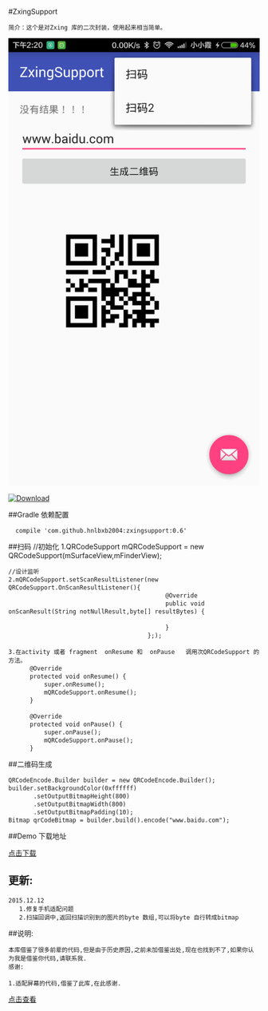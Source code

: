#ZxingSupport

    简介：这个是对Zxing 库的二次封装，使用起来相当简单。

![图片描述](./tools/device-2015-09-23-142035.png)


[ ![Download](https://api.bintray.com/packages/hnlbxb2004/maven/zxing-support/images/download.svg) ](https://bintray.com/hnlbxb2004/maven/zxing-support/_latestVersion)

##Gradle 依赖配置

      compile 'com.github.hnlbxb2004:zxingsupport:0.6'

##扫码
    //初始化
    1.QRCodeSupport mQRCodeSupport = new QRCodeSupport(mSurfaceView,mFinderView);


    //设计监听
    2.mQRCodeSupport.setScanResultListener(new QRCodeSupport.OnScanResultListener(){
                                                @Override
                                                public void onScanResult(String notNullResult,byte[] resultBytes) {

                                                }
                                           };);

    3.在activity 或者 fragment  onResume 和  onPause   调用次QRCodeSupport 的方法。
          @Override
          protected void onResume() {
              super.onResume();
              mQRCodeSupport.onResume();
          }

          @Override
          protected void onPause() {
              super.onPause();
              mQRCodeSupport.onPause();
          }


##二维码生成

    QRCodeEncode.Builder builder = new QRCodeEncode.Builder();
    builder.setBackgroundColor(0xffffff)
           .setOutputBitmapHeight(800)
           .setOutputBitmapWidth(800)
           .setOutputBitmapPadding(10);
    Bitmap qrCodeBitmap = builder.build().encode("www.baidu.com");



##Demo 下载地址


[点击下载](https://raw.githubusercontent.com/hnlbxb2004/ZxingSupport/master/tools/scan_demo.apk)



## 更新:
    2015.12.12
       1.修复手机适配问题
       2.扫描回调中,返回扫描识别到的图片的byte 数组,可以将byte 自行转成bitmap


##说明:

    本库借鉴了很多前辈的代码,但是由于历史原因,之前未加借鉴出处,现在也找到不了,如果你认为我是借鉴你代码,请联系我.
    感谢:

    1.适配屏幕的代码,借鉴了此库,在此感谢.

[点击查看](https://github.com/SkillCollege/ZXingProject/tree/master/ZXingProj/src/com/dtr/zxing)
